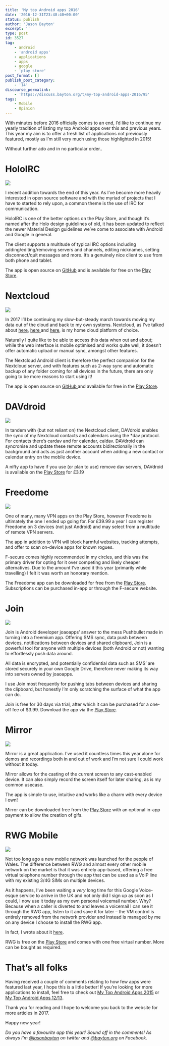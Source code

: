 ```yaml
---
title: 'My top Android apps 2016'
date: '2016-12-31T23:48:40+00:00'
status: publish
author: 'Jason Bayton'
excerpt: ''
type: post
id: 3527
tag:
    - android
    - 'android apps'
    - applications
    - apps
    - google
    - 'play store'
post_format: []
publish_post_category:
    - '14'
discourse_permalink:
    - 'https://discuss.bayton.org/t/my-top-android-apps-2016/95'
tags:
    - Mobile
    - Opinion
---
```

With minutes before 2016 officially comes to an end, I’d like to continue my yearly tradition of listing my top Android apps over this and previous years. This year my aim is to offer a fresh list of applications not previously featured, mostly as I’m still very much using those highlighted in 2015!

Without further ado and in no particular order..

HoloIRC
=======

[![](https://cdn.bayton.org/uploads/2016/12/Screenshot_20161231-233133.png)](/https://cdn.bayton.org/uploads/2016/12/Screenshot_20161231-233133.png)

I recent addition towards the end of this year. As I’ve become more heavily interested in open source software and with the myriad of projects that I have to started to rely upon, a common theme is the use of IRC for communication.

HoloIRC is one of the better options on the Play Store, and though it’s named after the Holo design guidelines of old, it has been updated to reflect the newer Material Design guidelines we’ve come to associate with Android and Google in general.

The client supports a multitude of typical IRC options including adding/editing/removing servers and channels, editing nicknames, setting disconnect/quit messages and more. It’s a genuinely nice client to use from both phone and tablet.

The app is open source on [GitHub](https://github.com/tilal6991/HoloIRC) and is available for free on the [Play Store](https://play.google.com/store/apps/details?id=com.fusionx.lightirc&hl=en_GB).

Nextcloud
=========

[![](https://cdn.bayton.org/uploads/2016/12/Screenshot_20161231-233156.png)](/https://cdn.bayton.org/uploads/2016/12/Screenshot_20161231-233156.png)

In 2017 I’ll be continuing my slow-but-steady march towards moving my data out of the cloud and back to my own systems. Nextcloud, as I’ve talked about [here](/2016/07/installing-nextcloud-on-ubuntu-16-04-lts-with-redis-apcu-apache/), [here ](/2016/10/hands-on-with-the-nextcloud-box/)and [here](/2016/06/5-android-apps-improving-my-chromebook-experience/), is my home cloud platform of choice.

Naturally I quite like to be able to access this data when out and about; while the web interface is mobile optimised and works quite well, it doesn’t offer automatic upload or manual sync, amongst other features.

The Nextcloud Android client is therefore the perfect companion for the Nextcloud server, and with features such as 2-way sync and automatic backup of any folder coming for all devices in the future, there are only going to be more reasons to start using it!

The app is open source on [GitHub ](https://github.com/nextcloud/android)and available for free in the [Play Store](https://play.google.com/store/apps/details?id=com.nextcloud.client&hl=en_GB).

DAVdroid
========

[![](https://cdn.bayton.org/uploads/2016/12/Screenshot_20161231-233213.png)](/https://cdn.bayton.org/uploads/2016/12/Screenshot_20161231-233213.png)

In tandem with (but not reliant on) the Nextcloud client, DAVdroid enables the sync of my Nextcloud contacts and calendars using the \*dav protocol. For contacts there’s cardav and for calendar, caldav. DAVdroid can syncronise and update these remote accounts bidirectionally in the background and acts as just another account when adding a new contact or calendar entry on the mobile device.

A nifty app to have if you use (or plan to use) remove dav servers, DAVdroid is available on the [Play Store](https://play.google.com/store/apps/details?id=at.bitfire.davdroid) for £3.19

Freedome
========

[![](https://cdn.bayton.org/uploads/2016/12/Screenshot_20161231-233237-e1483232002584.png)](/https://cdn.bayton.org/uploads/2016/12/Screenshot_20161231-233237-e1483231965798.png)

One of many, many VPN apps on the Play Store, however Freedome is ultimately the one I ended up going for. For £39.99 a year I can register Freedome on 3 devices (not just Android) and may select from a multitude of remote VPN servers.

The app in addition to VPN will block harmful websites, tracking attempts, and offer to scan on-device apps for known rogues.

F-secure comes highly recommended in my circles, and this was the primary driver for opting for it over competing and likely cheaper alternatives. Due to the amount I’ve used it this year (primarily while travelling) I felt it was worth an honorary mention.

The Freedome app can be downloaded for free from the [Play Store](https://play.google.com/store/apps/details?id=com.fsecure.freedome.vpn.security.privacy.android&hl=en_GB). Subscriptions can be purchased in-app or through the F-secure website.

Join
====

[![](https://cdn.bayton.org/uploads/2016/12/Screenshot_20161231-233354.png)](/https://cdn.bayton.org/uploads/2016/12/Screenshot_20161231-233354.png)

Join is Android developer joaoapps’ answer to the mess Pushbullet made in turning into a freemium app. Offering SMS sync, data push between devices, notifications between devices and shared clipboard, Join is a powerful tool for anyone with multiple devices (both Android or not) wanting to effortlessly push data around.

All data is encrypted, and potentially confidential data such as SMS’ are stored securely in your own Google Drive, therefore never making its way into servers owned by joaoapps.

I use Join most frequently for pushing tabs between devices and sharing the clipboard, but honestly I’m only scratching the surface of what the app can do.

Join is free for 30 days via trial, after which it can be purchased for a one-off fee of $3.99. Download the app via the [Play Store](https://play.google.com/store/apps/details?id=com.joaomgcd.join).

Mirror
======

[![](https://cdn.bayton.org/uploads/2016/12/Screenshot_20161231-233412.png)](/https://cdn.bayton.org/uploads/2016/12/Screenshot_20161231-233412.png)

Mirror is a great application. I’ve used it countless times this year alone for demos and recordings both in and out of work and I’m not sure I could work without it today.

Mirror allows for the casting of the current screen to any cast-enabled device. It can also simply record the screen itself for later sharing, as is my common usecase.

The app is simple to use, intuitive and works like a charm with every device I own!

Mirror can be downloaded free from the [Play Store](https://play.google.com/store/apps/details?id=com.koushikdutta.mirror) with an optional in-app payment to allow the creation of gifs.

RWG Mobile
==========

[![](https://cdn.bayton.org/uploads/2016/12/Screenshot_20161231-233441-e1483233941742.png)](/https://cdn.bayton.org/uploads/2016/12/Screenshot_20161231-233441-e1483233941742.png)

Not too long ago a new mobile network was launched for the people of Wales. The difference between RWG and almost every other mobile network on the market is that it was entirely app-based, offering a free virtual telephone number through the app that can be used as a VoIP line with my existing 3/4G SIMs on multiple devices.

As it happens, I’ve been waiting a *very* long time for this Google Voice-esque service to arrive in the UK and not only did I sign up as soon as I could, I now use it today as my own personal voicemail number. Why? Because when a caller is diverted to and leaves a voicemail I can see it through the RWG app, listen to it and save it for later – the VM control is entirely removed from the network provider and instead is managed by me on any device I choose to install the RWG app.

In fact, I wrote about it [here](/2016/07/using-rwg-mobile-for-simple-cross-device-centralised-voicemail/).

RWG is free on the [Play Store](https://play.google.com/store/apps/details?id=com.rwgmobile.vtl&hl=en_GB) and comes with one free virtual number. More can be bought as required.

That’s all folks
================

Having received a couple of comments relating to how few apps were featured last year, I hope this is a little better! If you’re looking for more applications to install, feel free to check out [My Top Android Apps 2015](/2015/12/my-top-android-apps-2015/) or [My Top Android Apps 12/13](/2013/12/my-top-android-apps-1213/).

Thank you for reading and I hope to welcome you back to the website for more articles in 2017.

Happy new year!

*Do you have a favourite app this year? Sound off in the comments! As always I’m [@jasonbayton](https://twitter.com/jasonbayton) on twitter and [@bayton.org](https://facebook.com/bayton.org) on Facebook.*